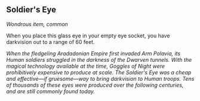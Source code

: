 ## Soldier's Eye
*Wondrous item, common*

When you place this glass eye in your empty eye socket, you have darkvision out to a range of 60 feet.

_When the fledgeling Aradadonian Empire first invaded Arm Polavia, its Human soldiers struggled in the darkness of the Dwarven tunnels. With the magical technology available at the time, Goggles of Night were prohibitively expensive to produce at scale. The Soldier's Eye was a cheap and effective—if gruesome—way to bring darkvision to Human troops. Tens of thousands of these eyes were produced over the following centuries, and are still commonly found today._
